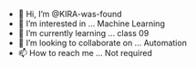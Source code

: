 - 👋 Hi, I’m @KIRA-was-found
- 👀 I’m interested in ... Machine Learning
- 🌱 I’m currently learning ... class 09
- 💞️ I’m looking to collaborate on ... Automation
- 📫 How to reach me ... Not required

<!---
KIRA-was-found/KIRA-was-found is a ✨ special ✨ repository because its `README.md` (this file) appears on your GitHub profile.
You can click the Preview link to take a look at your changes.
--->
